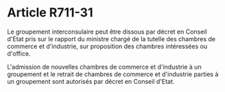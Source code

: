 # Article R711-31

Le groupement interconsulaire peut être dissous par décret en Conseil d'Etat pris sur le rapport du ministre chargé de la tutelle des chambres de commerce et d'industrie, sur proposition des chambres intéressées ou d'office.

L'admission de nouvelles chambres de commerce et d'industrie à un groupement et le retrait de chambres de commerce et d'industrie parties à un groupement sont autorisés par décret en Conseil d'Etat.
